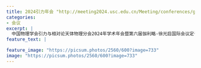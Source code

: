 ```yaml
---
title: 2024引力年会 "http://meeting2024.usc.edu.cn/Meeting/conferences/gr24/home_1.php"
categories:
- 会议
excerpt: |
  中国物理学会引力与相对论天体物理分会2024年学术年会暨第六届伽利略-徐光启国际会议定于2024年4月19日至24日在湖南省衡阳市林隐假日酒店召开。
feature_text: |

feature_image: "https://picsum.photos/2560/600?image=733"
image: "https://picsum.photos/2560/600?image=733"
---
```



